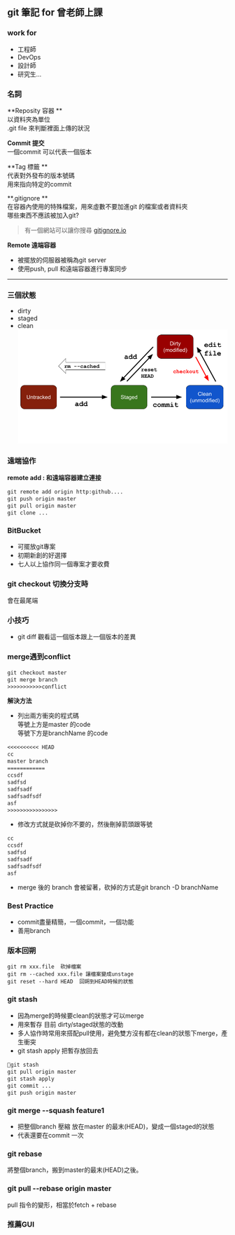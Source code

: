 ## git 筆記  for 曾老師上課
### work for   
* 工程師  
* DevOps  
* 設計師  
* 研究生...

### 名詞

**Reposity 容器  **  
以資料夾為單位  
.git file 來判斷裡面上傳的狀況  

**Commit 提交**  
一個commit 可以代表一個版本

**Tag 標籤 **  
代表對外發布的版本號碼  
用來指向特定的commit  

**.gitignore **  
在容器內使用的特殊檔案，用來虛數不要加進git 的檔案或者資料夾  
哪些東西不應該被加入git?  
> 有一個網站可以讓你搜尋
[gitignore.io](https://www.gitignore.io/)  



**Remote 遠端容器**
* 被擺放的伺服器被稱為git server  
* 使用push, pull 和遠端容器進行專案同步   

****
### 三個狀態  
* dirty  
* staged
* clean
![](../git/img/dirty-staged-clean-2.png)

### 遠端協作
**remote add : 和遠端容器建立連接**  
```
git remote add origin http:github....  
git push origin master  
git pull origin master  
git clone ...
```
### BitBucket   
* 可擺放git專案
* 初期新創的好選擇
* 七人以上協作同一個專案才要收費

### git checkout 切換分支時  
會在最尾端  


### 小技巧
* git diff 觀看這一個版本跟上一個版本的差異  

### merge遇到conflict  
```
git checkout master
git merge branch
>>>>>>>>>>>conflict
```
**解決方法**  
* 列出兩方衝突的程式碼  
等號上方是master 的code  
等號下方是branchName 的code
```
<<<<<<<<<< HEAD
cc
master branch
============
ccsdf
sadfsd
sadfsadf
sadfsadfsdf
asf
>>>>>>>>>>>>>>>>
```
* 修改方式就是砍掉你不要的，然後刪掉箭頭跟等號
```
cc
ccsdf
sadfsd
sadfsadf
sadfsadfsdf
asf
```
* merge 後的 branch 會被留著，砍掉的方式是git branch -D branchName   

### Best Practice
* commit盡量精簡，一個commit，一個功能  
* 善用branch  

### 版本回朔
```
git rm xxx.file  砍掉檔案
git rm --cached xxx.file 讓檔案變成unstage
git reset --hard HEAD  回朔到HEAD時候的狀態
```
### git stash
* 因為merge的時候要clean的狀態才可以merge  
* 用來暫存 目前 dirty/staged狀態的改動
* 多人協作時常用來搭配pull使用，避免雙方沒有都在clean的狀態下merge，產生衝突
* git stash apply 把暫存放回去  

```
git stash
git pull origin master
git stash apply
git commit ...
git push origin master
```
### git merge --squash feature1
* 把整個branch 壓縮 放在master 的最末(HEAD)，變成一個staged的狀態  
* 代表還要在commit 一次  

### git rebase  
將整個branch，搬到master的最末(HEAD)之後。

### git pull --rebase origin master  
pull 指令的變形，相當於fetch + rebase

### 推薦GUI

